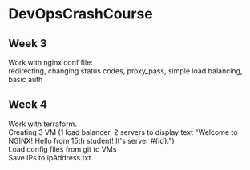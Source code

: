 # DevOpsCrashCourse
## Week 3  
Work with nginx conf file:  
redirecting, changing status codes, proxy_pass, simple load balancing, basic auth  
## Week 4  
Work with terraform.   
Creating 3 VM (1 load balancer, 2 servers to display text "Welcome to NGINX! Hello from 15th student! It's server #{id}.")  
Load config files from git to VMs     
Save IPs to ipAddress.txt  

